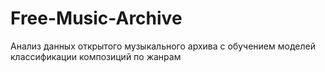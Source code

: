 # Free-Music-Archive
Анализ данных открытого музыкального архива с обучением моделей классификации композиций по жанрам

